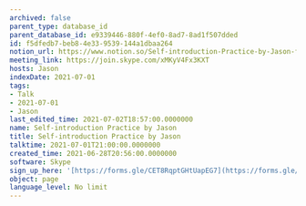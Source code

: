 ```yaml
---
archived: false
parent_type: database_id
parent_database_id: e9339446-880f-4ef0-8ad7-8ad1f507dded
id: f5dfedb7-beb8-4e33-9539-144a1dbaa264
notion_url: https://www.notion.so/Self-introduction-Practice-by-Jason-f5dfedb7beb84e339539144a1dbaa264
meeting_link: https://join.skype.com/xMKyV4Fx3KXT
hosts: Jason
indexDate: 2021-07-01
tags:
- Talk
- 2021-07-01
- Jason
last_edited_time: 2021-07-02T18:57:00.0000000
name: Self-introduction Practice by Jason
title: Self-introduction Practice by Jason
talktime: 2021-07-01T21:00:00.0000000
created_time: 2021-06-28T20:56:00.0000000
software: Skype
sign_up_here: '[https://forms.gle/CET8RqptGHtUapEG7](https://forms.gle/CET8RqptGHtUapEG7)'
object: page
language_level: No limit
---
```







